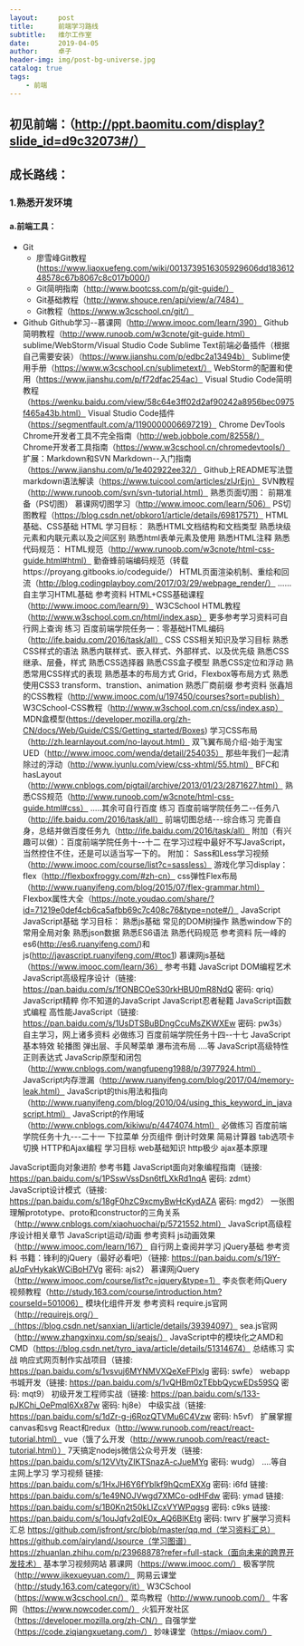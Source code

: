 ```yaml
---
layout:     post
title:      前端学习路线
subtitle:   维尔工作室
date:       2019-04-05
author:     卓子
header-img: img/post-bg-universe.jpg
catalog: true
tags:
    - 前端
---
```


## 初见前端：（http://ppt.baomitu.com/display?slide_id=d9c32073#/）

## 成长路线：
### 1.熟悉开发环境
#### a.前端工具：
- Git
    - 廖雪峰Git教程(https://www.liaoxuefeng.com/wiki/0013739516305929606dd18361248578c67b8067c8c017b000/)
    - Git简明指南（http://www.bootcss.com/p/git-guide/）
    - Git基础教程（http://www.shouce.ren/api/view/a/7484）
    - Git教程（https://www.w3cschool.cn/git/）
- Github
Github学习--慕课网（http://www.imooc.com/learn/390）
Github简明教程（http://www.runoob.com/w3cnote/git-guide.html）
sublime/WebStorm/Visual Studio Code
Sublime Text前端必备插件（根据自己需要安装）（https://www.jianshu.com/p/edbc2a13494b）
Sublime使用手册（https://www.w3cschool.cn/sublimetext/）
WebStorm的配置和使用（https://www.jianshu.com/p/f72dfac254ac）
Visual Studio Code简明教程（https://wenku.baidu.com/view/58c64e3ff02d2af90242a8956bec0975f465a43b.html）
Visual Studio Code插件（https://segmentfault.com/a/1190000006697219）
Chrome DevTools
Chrome开发者工具不完全指南（http://web.jobbole.com/82558/）
Chrome开发者工具指南（https://www.w3cschool.cn/chromedevtools/）
扩展：Markdown和SVN
Markdown--入门指南（https://www.jianshu.com/p/1e402922ee32/）
Github上README写法暨markdown语法解读（https://www.tuicool.com/articles/zIJrEjn）
SVN教程（http://www.runoob.com/svn/svn-tutorial.html）
熟悉页面切图：
前期准备（PS切图）
慕课网切图学习（http://www.imooc.com/learn/506）
PS切图教程（https://blog.csdn.net/obkoro1/article/details/69817571）
HTML基础、CSS基础
HTML
学习目标：
熟悉HTML文档结构和文档类型
熟悉块级元素和内联元素以及之间区别
熟悉html表单元素及使用
熟悉HTML注释
熟悉代码规范：
HTML规范（http://www.runoob.com/w3cnote/html-css-guide.html#html）
勤奋蜂前端编码规范（转载https://proyang.gitbooks.io/codeguide/）
HTML页面渲染机制、重绘和回流（http://blog.codingplayboy.com/2017/03/29/webpage_render/）
......自主学习HTML基础
参考资料
HTML+CSS基础课程（http://www.imooc.com/learn/9）
W3CSchool HTML教程（http://www.w3school.com.cn/html/index.asp）
更多参考学习资料可自行网上查询
练习
百度前端学院任务一：零基础HTML编码（http://ife.baidu.com/2016/task/all）
CSS
CSS相关知识及学习目标
熟悉CSS样式的语法
熟悉内联样式、嵌入样式、外部样式、以及优先级
熟悉CSS继承、层叠，样式
熟悉CSS选择器
熟悉CSS盒子模型
熟悉CSS定位和浮动
熟悉常用CSS样式的表现
熟悉基本的布局方式
Grid，Flexbox等布局方式
熟悉使用CSS3 transform、transtion、animation
熟悉厂商前缀
参考资料
张鑫旭的CSS教程（http://www.imooc.com/u/197450/courses?sort=publish）
W3CSchool-CSS教程（http://www.w3school.com.cn/css/index.asp）
MDN盒模型(https://developer.mozilla.org/zh-CN/docs/Web/Guide/CSS/Getting_started/Boxes)
学习CSS布局（http://zh.learnlayout.com/no-layout.html）
双飞翼布局介绍-始于淘宝UED（http://www.imooc.com/wenda/detail/254035）
那些年我们一起清除过的浮动（http://www.iyunlu.com/view/css-xhtml/55.html）
BFC和hasLayout（http://www.cnblogs.com/pigtail/archive/2013/01/23/2871627.html）
熟悉CSS规范（http://www.runoob.com/w3cnote/html-css-guide.html#css）
.....其余可自行百度
练习
百度前端学院任务二--任务八（http://ife.baidu.com/2016/task/all）
前端切图总结---综合练习
完善自身，总结并做百度任务九（http://ife.baidu.com/2016/task/all）
附加（有兴趣可以做）：百度前端学院任务十--十二
在学习过程中最好不写JavaScript，当然控住不住，还是可以适当写一下的。
附加：
Sass和Less学习视频（http://www.imooc.com/course/list?c=sassless）
游戏化学习display：flex（http://flexboxfroggy.com/#zh-cn）
css弹性Flex布局（http://www.ruanyifeng.com/blog/2015/07/flex-grammar.html）
Flexbox属性大全（https://note.youdao.com/share/?id=71219e0def4cb6ca5afbb69c7c408c76&type=note#/）
JavaScript
JavaScript基础
学习目标：
熟悉js基础
常见的DOM树操作
熟悉window下的常用全局对象
熟悉json数据
熟悉ES6语法
熟悉代码规范
参考资料
阮一峰的es6(http://es6.ruanyifeng.com/)和js(http://javascript.ruanyifeng.com/#toc1)
慕课网js基础（https://www.imooc.com/learn/36）
参考书籍
JavaScript DOM编程艺术
JavaScript高级程序设计（链接: https://pan.baidu.com/s/1fONBCOeS30rkHBU0mR8NdQ 密码: qriq）
JavaScript精粹
你不知道的JavaScript
JavaScript忍者秘籍
JavaScript函数式编程
高性能JavaScript（链接: https://pan.baidu.com/s/1UsDTSBuBDngCcuMsZKWXEw 密码: pw3s）
自主学习，网上诸多资料
必做练习
百度前端学院任务十四--十七
JavaScript基本特效
轮播图
弹出层、手风琴菜单
瀑布流布局
....等
JavaScript高级特性
正则表达式
JavaScrip原型和闭包（http://www.cnblogs.com/wangfupeng1988/p/3977924.html）
JavaScript内存泄漏（http://www.ruanyifeng.com/blog/2017/04/memory-leak.html）
JavaScript的this用法和指向（http://www.ruanyifeng.com/blog/2010/04/using_this_keyword_in_javascript.html）
JavaScript的作用域（http://www.cnblogs.com/kikiwu/p/4474074.html）
必做练习
百度前端学院任务十九---二十一
下拉菜单
分页组件
倒计时效果
简易计算器
tab选项卡切换
HTTP和Ajax编程
学习目标
web基础知识
http极少
ajax基本原理

JavaScript面向对象进阶
参考书籍
JavaScript面向对象编程指南（链接: https://pan.baidu.com/s/1PSswVssDsn6tfLXkRd1nqA 密码: zdmt）
JavaScript设计模式（链接: https://pan.baidu.com/s/18gF0hzC9xcmyBwHcKydAZA 密码: mgd2）
一张图理解prototype、proto和constructor的三角关系（http://www.cnblogs.com/xiaohuochai/p/5721552.html）
JavaScript高级程序设计相关章节
JavaScript运动/动画
参考资料
js动画效果（http://www.imooc.com/learn/167）
自行网上查阅并学习
jQuery基础
参考资料
书籍：锋利的jQuery（最好必看吧）（链接: https://pan.baidu.com/s/19Y-aUqFvHykakWCiBoH7Vg 密码: ajs2）
慕课网jQuery（http://www.imooc.com/course/list?c=jquery&type=1）
李炎恢老师jQuery视频教程（http://study.163.com/course/introduction.htm?courseId=501006）
模块化组件开发
参考资料
require.js官网（http://requirejs.org/）（https://blog.csdn.net/sanxian_li/article/details/39394097）
sea.js官网（http://www.zhangxinxu.com/sp/seajs/）
JavaScript中的模块化之AMD和CMD（https://blog.csdn.net/tyro_java/article/details/51314674）
总结练习
实战
响应式网页制作实战项目（链接: https://pan.baidu.com/s/1vsvuj6MYNMVXQeXeFPlxIg 密码: swfe）
webapp书城开发（链接: https://pan.baidu.com/s/1vQHBm0zTEbbQycwEDs59SQ 密码: mqt9）
初级开发工程师实战（链接: https://pan.baidu.com/s/133-pJKChi_OePmql6Xx87w 密码: hj8e）
中级实战（链接: https://pan.baidu.com/s/1dZr-g-j6RozQTVMu6C4Vzw 密码: h5vf）
扩展掌握
canvas和svg
React和redux（http://www.runoob.com/react/react-tutorial.html）
vue（饿了么开发（http://www.runoob.com/react/react-tutorial.html））
7天搞定nodejs微信公众号开发（链接: https://pan.baidu.com/s/12VVtyZIKTSnazA-cJueMYg 密码: wudg）
....等自主网上学习
学习视频
链接: https://pan.baidu.com/s/1HxJH6Y6fYblkf9hQcmEXXg 密码: i6fd
 链接: https://pan.baidu.com/s/1e49NOJVwgd7XMCo-odHFdw 密码: ymad
链接: https://pan.baidu.com/s/1B0Kn2t50kLlZcxVYWPqgsg 密码: c9ks
链接: https://pan.baidu.com/s/1ouJqfv2qIE0x_AQ6BlKEtg 密码: twrv
扩展学习资料汇总
https://github.com/jsfront/src/blob/master/qq.md（学习资料汇总）
https://github.com/airyland/Jsource（学习图谱）
https://zhuanlan.zhihu.com/p/23968878?refer=full-stack（面向未来的跨界开发技术）
基本学习视频网站
慕课网（https://www.imooc.com/）
极客学院（http://www.jikexueyuan.com/）
网易云课堂（http://study.163.com/category/it）
W3CSchool（https://www.w3cschool.cn/）
菜鸟教程（http://www.runoob.com/）
牛客网（https://www.nowcoder.com/）
火狐开发社区（https://developer.mozilla.org/zh-CN/）
自强学堂（https://code.ziqiangxuetang.com/）
妙味课堂（https://miaov.com/）

